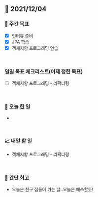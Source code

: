 ## 📅 2021/12/04


### 👏 주간 목표

- [x] 인터뷰 준비
- [x] JPA 학습 
- [x] 객체지향 프로그래밍 연습

<br/>

### 일일 목표 체크리스트(어제 정한 목표)

- [ ] 객체지향 프로그래밍 - 리팩터링

<br/>

### 💯 오늘 한 일

- 

<br/>

### 📈 내일 할 일

- 객체지향 프로그래밍 - 리팩터링

<br/>

### 🤔 간단 회고

- 오늘은 친구 집들이 가는 날..오늘은 패쓰할듯!  


